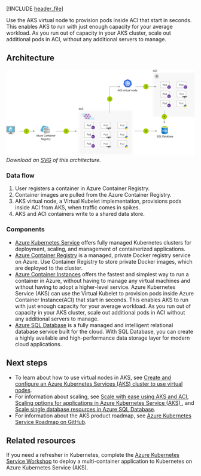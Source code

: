 [!INCLUDE [header_file](../../../includes/sol-idea-header.md)]

Use the AKS virtual node to provision pods inside ACI that start in seconds. This enables AKS to run with just enough capacity for your average workload. As you run out of capacity in your AKS cluster, scale out additional pods in ACI, without any additional servers to manage.

## Architecture

![Architecture Diagram](../media/scale-using-aks-with-aci.png)
*Download an [SVG](../media/scale-using-aks-with-aci.svg) of this architecture.*

### Data flow

1. User registers a container in Azure Container Registry.
1. Container images are pulled from the Azure Container Registry.
1. AKS virtual node, a Virtual Kubelet implementation, provisions pods inside ACI from AKS, when traffic comes in spikes.
1. AKS and ACI containers write to a shared data store.

### Components

- [Azure Kubernetes Service](https://azure.microsoft.com/services/kubernetes-service/) offers fully managed Kubernetes clusters for deployment, scaling, and management of containerized applications.
- [Azure Container Registry](https://azure.microsoft.com/services/container-registry/) is a managed, private Docker registry service on Azure. Use Container Registry to store private Docker images, which are deployed to the cluster.
- [Azure Container Instances](https://azure.microsoft.com/services/container-instances/) offers the fastest and simplest way to run a container in Azure, without having to manage any virtual machines and without having to adopt a higher-level service. Azure Kubernetes Service (AKS) can use the Virtual Kubelet to provision pods inside Azure Container Instance(ACI) that start in seconds. This enables AKS to run with just enough capacity for your average workload. As you run out of capacity in your AKS cluster, scale out additional pods in ACI without any additional servers to manage.
- [Azure SQL Database](https://azure.microsoft.com/services/sql-database/) is a fully managed and intelligent relational database service built for the cloud. With SQL Database, you can create a highly available and high-performance data storage layer for modern cloud applications.

## Next steps

- To learn about how to use virtual nodes in AKS, see [Create and configure an Azure Kubernetes Services (AKS) cluster to use virtual nodes](https://docs.microsoft.com/en-us/azure/aks/virtual-nodes).
- For information about scaling, see [Scale with ease using AKS and ACI](https://azure.microsoft.com/resources/scale-with-ease-using-aks-and-aci/), [Scaling options for applications in Azure Kubernetes Service (AKS) ](/azure/aks/concepts-scale), and [Scale single database resources in Azure SQL Database](/azure/azure-sql/database/single-database-scale).
- For information about the AKS product roadmap, see [Azure Kubernetes Service Roadmap on GitHub](https://github.com/Azure/AKS/projects/1).

## Related resources

If you need a refresher in Kubernetes, complete the [Azure Kubernetes Service Workshop](/learn/modules/aks-workshop) to deploy a multi-container application to Kubernetes on Azure Kubernetes Service (AKS).
